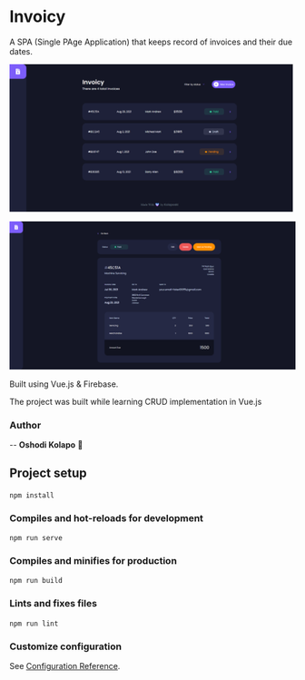 # Invoicy

A SPA (Single PAge Application) that keeps record of invoices and their due dates.

![](https://github.com/Kolaposki/Invoicy/blob/main/screenshot.png?raw=true)

![](https://github.com/Kolaposki/Invoicy/blob/main/screenshot2.png?raw=true)

Built using Vue.js & Firebase.

The project was built while learning CRUD implementation in Vue.js

### Author

-- **Oshodi Kolapo** :green_heart:

## Project setup

```
npm install
```

### Compiles and hot-reloads for development

```
npm run serve
```

### Compiles and minifies for production

```
npm run build
```

### Lints and fixes files

```
npm run lint
```

### Customize configuration

See [Configuration Reference](https://cli.vuejs.org/config/).
